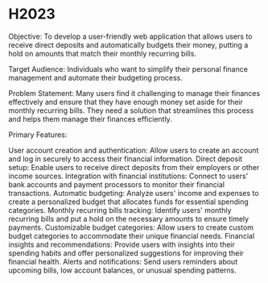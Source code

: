 # H2023
Objective: To develop a user-friendly web application that allows users to receive direct deposits and automatically budgets their money, putting a hold on amounts that match their monthly recurring bills.

Target Audience: Individuals who want to simplify their personal finance management and automate their budgeting process.

Problem Statement: Many users find it challenging to manage their finances effectively and ensure that they have enough money set aside for their monthly recurring bills. They need a solution that streamlines this process and helps them manage their finances efficiently.

Primary Features:

User account creation and authentication: Allow users to create an account and log in securely to access their financial information.
Direct deposit setup: Enable users to receive direct deposits from their employers or other income sources.
Integration with financial institutions: Connect to users' bank accounts and payment processors to monitor their financial transactions.
Automatic budgeting: Analyze users' income and expenses to create a personalized budget that allocates funds for essential spending categories.
Monthly recurring bills tracking: Identify users' monthly recurring bills and put a hold on the necessary amounts to ensure timely payments.
Customizable budget categories: Allow users to create custom budget categories to accommodate their unique financial needs.
Financial insights and recommendations: Provide users with insights into their spending habits and offer personalized suggestions for improving their financial health.
Alerts and notifications: Send users reminders about upcoming bills, low account balances, or unusual spending patterns. 